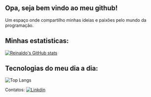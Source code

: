 
## Opa, seja bem vindo ao meu github!

Um espaço onde compartilho minhas ideias e paixões pelo mundo da programação.

## Minhas estatisticas: 
[![Reinaldo's GitHub stats](https://github-readme-stats.vercel.app/api?username=rhmestudante&locale=pt-br&theme=transparent)](https://github.com/anuraghazra/github-readme-stats)

## Tecnologias do meu dia a dia: 
![Top Langs](https://github-readme-stats.vercel.app/api/top-langs/?username=rhmestudante&locale=pt-br&theme=transparent)






Contatos: 
[![Linkdin](https://img.shields.io/badge/LinkedIn-0077B5?style=for-the-badge&logo=linkedin&logoColor=white)](https://www.linkedin.com/in/reinaldo-henrique-morais)
